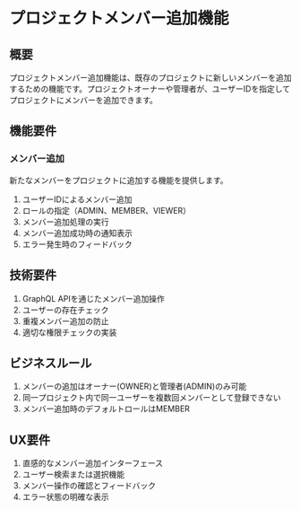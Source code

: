 # プロジェクトメンバー追加機能

## 概要

プロジェクトメンバー追加機能は、既存のプロジェクトに新しいメンバーを追加するための機能です。プロジェクトオーナーや管理者が、ユーザーIDを指定してプロジェクトにメンバーを追加できます。

## 機能要件

### メンバー追加

新たなメンバーをプロジェクトに追加する機能を提供します。

1. ユーザーIDによるメンバー追加
2. ロールの指定（ADMIN、MEMBER、VIEWER）
3. メンバー追加処理の実行
4. メンバー追加成功時の通知表示
5. エラー発生時のフィードバック

## 技術要件

1. GraphQL APIを通じたメンバー追加操作
2. ユーザーの存在チェック
3. 重複メンバー追加の防止
4. 適切な権限チェックの実装

## ビジネスルール

1. メンバーの追加はオーナー(OWNER)と管理者(ADMIN)のみ可能
2. 同一プロジェクト内で同一ユーザーを複数回メンバーとして登録できない
3. メンバー追加時のデフォルトロールはMEMBER

## UX要件

1. 直感的なメンバー追加インターフェース
2. ユーザー検索または選択機能
3. メンバー操作の確認とフィードバック
4. エラー状態の明確な表示
